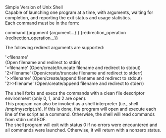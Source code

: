 Simple Version of Unix Shell <br />
Capable of launching one program at a time, with arguments, waiting for completion, and reporting the exit status and usage statistics. <br />
Each command must be in the form: <br />

command {argument {argument...} } {redirection_operation {redirection_operation...}} <br />

The following redirect arguments are supported: <br />

'<filename'<br>   (Open filename and redirect to stdin) <br />
'>filename'     (Open/create/truncate filename and redirect to stdout) <br />
'2>filename'    (Open/create/truncate filename and redirect to stderr) <br />
'>>filename'    (Open/create/append filename and redirect to stdout) <br />
'2>>filename'   (Open/create/append filename and redirect to stderr) <br />

The shell forks and execs the commands with a clean file descriptor environment (only 0, 1, and 2 are open). <br />
This program can also be invoked as a shell interpreter (i.e., shell /tmp/myscript.sh). If this is done, the program will open and execute each line of the script as a command. Otherwise, the shell will read commands from stdin until EOF. <br />
The shell program will exit with status 0 if no errors were encountered and all commands were launched. Otherwise, it will return with a nonzero status. <br />
